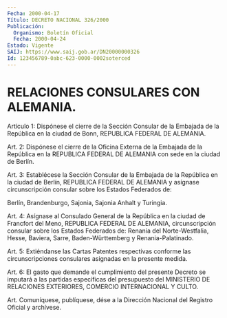```yaml
---
Fecha: 2000-04-17
Título: DECRETO NACIONAL 326/2000
Publicación:
  Organismo: Boletín Oficial
  Fecha: 2000-04-24
Estado: Vigente
SAIJ: https://www.saij.gob.ar/DN20000000326
Id: 123456789-0abc-623-0000-0002soterced
---
```

# RELACIONES CONSULARES CON ALEMANIA.

<a id="1"></a>
Artículo  1: Dispónese el cierre de la Sección  Consular  de  la Embajada de la República en la ciudad de Bonn, REPUBLICA FEDERAL DE ALEMANIA.

<a id="2"></a>
Art. 2: Dispónese  el cierre de la Oficina Externa de la Embajada de la República en la REPUBLICA FEDERAL DE ALEMANIA con sede en la ciudad de Berlín.

<a id="3"></a>
Art. 3: Establécese  la  Sección  Consular  de  la  Embajada de la República en la ciudad de Berlín, REPUBLICA FEDERAL DE  ALEMANIA y asígnase circunscripción consular sobre los Estados Federados  de:

Berlín,   Brandenburgo,  Sajonia,  Sajonia  Anhalt  y  Turingia.

<a id="4"></a>
Art. 4: Asígnase al Consulado General de la República en la ciudad de  Francfort  del  Meno,  REPUBLICA  FEDERAL  DE ALEMANIA, circunscripción consular sobre los Estados Federados de: Renania del Norte-Westfalia,  Hesse,  Baviera,  Sarre,  Baden-Württemberg  y Renania-Palatinado.

<a id="5"></a>
Art. 5: Extiéndanse las Cartas Patentes  respectivas conforme las circunscripciones  consulares  asignadas  en  la  presente  medida.

<a id="6"></a>
Art. 6: El gasto que demande el cumplimiento del presente Decreto se  imputará  a  las  partidas  específicas  del  presupuesto   del MINISTERIO  DE  RELACIONES  EXTERIORES,  COMERCIO  INTERNACIONAL Y CULTO.

<a id="7"></a>
Art. Comuníquese,  publíquese, dése a la Dirección Nacional del Registro Oficial y archívese.